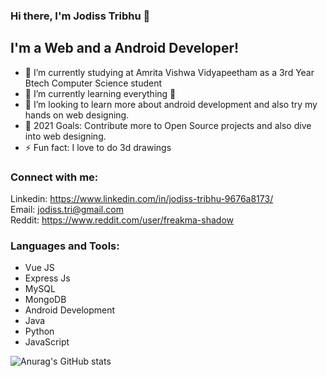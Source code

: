 ### Hi there, I'm Jodiss Tribhu  👋

## I'm a Web and a Android Developer!
- 🏫 I’m currently studying at Amrita Vishwa Vidyapeetham as a 3rd Year Btech Computer Science student
- 🌱 I’m currently learning everything 🤣
- 👯 I’m looking to learn more about android development and also try my hands on web designing.
- 🥅 2021 Goals: Contribute more to Open Source projects and also dive into web designing.
- ⚡ Fun fact: I love to do 3d drawings 

### Connect with me:
Linkedin: https://www.linkedin.com/in/jodiss-tribhu-9676a8173/
<br />
Email: jodiss.tri@gmail.com
<br />
Reddit: https://www.reddit.com/user/freakma-shadow
</br>

### Languages and Tools:
  - Vue JS
  - Express Js
  - MySQL
  - MongoDB
  - Android Development
  - Java
  - Python
  - JavaScript


![Anurag's GitHub stats](https://github-readme-stats.vercel.app/api?username=jodtribhu&show_icons=true&theme=radical)

